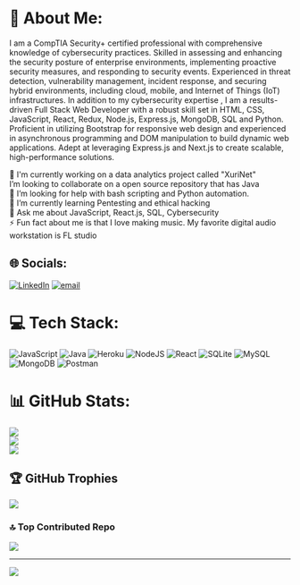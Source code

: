 # 💫 About Me:
I am a CompTIA Security+ certified professional with comprehensive knowledge of cybersecurity practices. Skilled in assessing and enhancing the security posture of enterprise environments, implementing proactive security measures, and responding to security events. Experienced in threat detection, vulnerability management, incident response, and securing hybrid environments, including cloud, mobile, and Internet of Things (IoT) infrastructures.
In addition to my cybersecurity expertise , I am a results-driven Full Stack Web Developer with a robust skill set in HTML, CSS, JavaScript, React, Redux, Node.js, Express.js, MongoDB, SQL and Python. Proficient in utilizing Bootstrap for responsive web design and experienced in asynchronous programming and DOM manipulation to build dynamic web applications. Adept at leveraging Express.js and Next.js to create scalable, high-performance solutions.


🔭 I'm currently working on a data analytics project called "XuriNet"<br> I’m looking to collaborate on a open source repository that has Java<br>🤝 I’m looking for help with bash scripting and Python automation.<br>🌱 I’m currently learning Pentesting and ethical hacking<br>💬 Ask me about JavaScript, React.js, SQL, Cybersecurity<br>⚡ Fun fact about me is that I love making music. My favorite digital audio workstation is FL studio


## 🌐 Socials:
[![LinkedIn](https://img.shields.io/badge/LinkedIn-%230077B5.svg?logo=linkedin&logoColor=white)](https://linkedin.com/in/https://www.linkedin.com/in/mohube-tumisho-makgeru-742195214/) [![email](https://img.shields.io/badge/Email-D14836?logo=gmail&logoColor=white)](mailto:makgerutumisho55@gmail.com) 

# 💻 Tech Stack:
![JavaScript](https://img.shields.io/badge/javascript-%23323330.svg?style=for-the-badge&logo=javascript&logoColor=%23F7DF1E) ![Java](https://img.shields.io/badge/java-%23ED8B00.svg?style=for-the-badge&logo=openjdk&logoColor=white) ![Heroku](https://img.shields.io/badge/heroku-%23430098.svg?style=for-the-badge&logo=heroku&logoColor=white) ![NodeJS](https://img.shields.io/badge/node.js-6DA55F?style=for-the-badge&logo=node.js&logoColor=white) ![React](https://img.shields.io/badge/react-%2320232a.svg?style=for-the-badge&logo=react&logoColor=%2361DAFB) ![SQLite](https://img.shields.io/badge/sqlite-%2307405e.svg?style=for-the-badge&logo=sqlite&logoColor=white) ![MySQL](https://img.shields.io/badge/mysql-4479A1.svg?style=for-the-badge&logo=mysql&logoColor=white) ![MongoDB](https://img.shields.io/badge/MongoDB-%234ea94b.svg?style=for-the-badge&logo=mongodb&logoColor=white) ![Postman](https://img.shields.io/badge/Postman-FF6C37?style=for-the-badge&logo=postman&logoColor=white)
# 📊 GitHub Stats:
![](https://github-readme-stats.vercel.app/api?username=sunnybeatsza&theme=nightowl&hide_border=false&include_all_commits=true&count_private=false)<br/>
![](https://github-readme-streak-stats.herokuapp.com/?user=sunnybeatsza&theme=nightowl&hide_border=false)<br/>
![](https://github-readme-stats.vercel.app/api/top-langs/?username=sunnybeatsza&theme=nightowl&hide_border=false&include_all_commits=true&count_private=false&layout=compact)

## 🏆 GitHub Trophies
![](https://github-profile-trophy.vercel.app/?username=sunnybeatsza&theme=radical&no-frame=false&no-bg=true&margin-w=4)

### 🔝 Top Contributed Repo
![](https://github-contributor-stats.vercel.app/api?username=sunnybeatsza&limit=5&theme=dark&combine_all_yearly_contributions=true)

---
[![](https://visitcount.itsvg.in/api?id=sunnybeatsza&icon=0&color=0)](https://visitcount.itsvg.in)

<!-- Proudly created with GPRM ( https://gprm.itsvg.in ) -->
